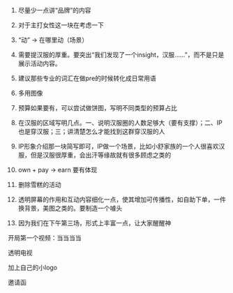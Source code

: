 1. 尽量少一点讲“品牌”的内容
2. 对于主打女性这一块在考虑一下
3. “动” → 在哪里动（场景）
4. 需要提汉服的厚重。要突出“我们发现了一个insight，汉服......”，而不是只是展示活动内容。

5. 建议那些专业的词汇在做pre的时候转化成日常用语
6. 多用图像
7. 预算如果要有，可以尝试做饼图，写明不同类型的预算占比
8. 在汉服的区域写明几点。一、说明汉服圈的人数足够大（要有支撑）；二、IP也是穿汉服；三；讲清楚怎么才能找到这群穿汉服的人
9. IP形象介绍那一块简写即可，IP做一个场景，比如小舒家族的一个人很喜欢汉服，但是汉服很厚重，会出汗等缘故就有很多顾虑之类的

10. own + pay → earn 要有体现
11. 删除雪糕的活动
12. 透明屏幕的作用和互动内容细化一点，使其增加可传播性，如自助下单，一件换背景，美图之类的。要制造一个噱头
13. 因为我们在下午第三场，形式上丰富一点，让大家醒醒神





开局第一个视频：当当当当

透明电视

加上自己的小logo

邀请函